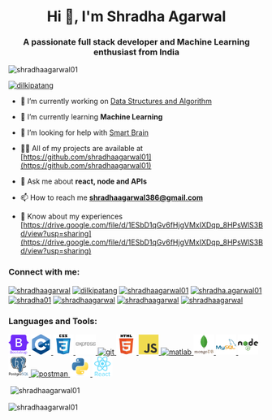 <h1 align="center">Hi 👋, I'm Shradha Agarwal</h1>
<h3 align="center">A passionate full stack developer and Machine Learning enthusiast from India</h3>

<p align="left"> <img src="https://komarev.com/ghpvc/?username=shradhaagarwal01&label=Profile%20views&color=0e75b6&style=flat" alt="shradhaagarwal01" /> </p>

<p align="left"> <a href="https://twitter.com/dilkipatang" target="blank"><img src="https://img.shields.io/twitter/follow/dilkipatang?logo=twitter&style=for-the-badge" alt="dilkipatang" /></a> </p>

- 🔭 I’m currently working on [Data Structures and Algorithm](https://github.com/shradhaagarwal01/Data-Structures-and-Algorithm)

- 🌱 I’m currently learning **Machine Learning**

- 🤝 I’m looking for help with [Smart Brain](https://github.com/shradhaagarwal01/Smart-Brain)

- 👨‍💻 All of my projects are available at [https://github.com/shradhaagarwal01](https://github.com/shradhaagarwal01)

- 💬 Ask me about **react, node and APIs**

- 📫 How to reach me **shradhaagarwal386@gmail.com**

- 📄 Know about my experiences [https://drive.google.com/file/d/1ESbD1qGv6fHjgVMxIXDqp_8HPsWlS3Bd/view?usp=sharing](https://drive.google.com/file/d/1ESbD1qGv6fHjgVMxIXDqp_8HPsWlS3Bd/view?usp=sharing)

<h3 align="left">Connect with me:</h3>
<p align="left">
<a href="https://codepen.io/shradhaagarwal" target="blank"><img align="center" src="https://cdn.jsdelivr.net/npm/simple-icons@3.0.1/icons/codepen.svg" alt="shradhaagarwal" height="30" width="40" /></a>
<a href="https://twitter.com/dilkipatang" target="blank"><img align="center" src="https://cdn.jsdelivr.net/npm/simple-icons@3.0.1/icons/twitter.svg" alt="dilkipatang" height="30" width="40" /></a>
<a href="https://linkedin.com/in/shradhaagarwal01" target="blank"><img align="center" src="https://cdn.jsdelivr.net/npm/simple-icons@3.0.1/icons/linkedin.svg" alt="shradhaagarwal01" height="30" width="40" /></a>
<a href="https://instagram.com/shradha.agarwal01" target="blank"><img align="center" src="https://cdn.jsdelivr.net/npm/simple-icons@3.0.1/icons/instagram.svg" alt="shradha.agarwal01" height="30" width="40" /></a>
<a href="https://www.codechef.com/users/shradha01" target="blank"><img align="center" src="https://cdn.jsdelivr.net/npm/simple-icons@3.1.0/icons/codechef.svg" alt="shradha01" height="30" width="40" /></a>
<a href="https://www.hackerrank.com/shradhaagarwal" target="blank"><img align="center" src="https://cdn.jsdelivr.net/npm/simple-icons@3.0.1/icons/hackerrank.svg" alt="shradhaagarwal" height="30" width="40" /></a>
<a href="https://www.leetcode.com/shradhaagarwal" target="blank"><img align="center" src="https://cdn.jsdelivr.net/npm/simple-icons@3.0.1/icons/leetcode.svg" alt="shradhaagarwal" height="30" width="40" /></a>
<a href="https://auth.geeksforgeeks.org/user/shradhaagarwal" target="blank"><img align="center" src="https://cdn.jsdelivr.net/npm/simple-icons@3.0.1/icons/geeksforgeeks.svg" alt="shradhaagarwal" height="30" width="40" /></a>
</p>

<h3 align="left">Languages and Tools:</h3>
<p align="left"> <a href="https://getbootstrap.com" target="_blank"> <img src="https://raw.githubusercontent.com/devicons/devicon/master/icons/bootstrap/bootstrap-plain-wordmark.svg" alt="bootstrap" width="40" height="40"/> </a> <a href="https://www.w3schools.com/cpp/" target="_blank"> <img src="https://raw.githubusercontent.com/devicons/devicon/master/icons/cplusplus/cplusplus-original.svg" alt="cplusplus" width="40" height="40"/> </a> <a href="https://www.w3schools.com/css/" target="_blank"> <img src="https://raw.githubusercontent.com/devicons/devicon/master/icons/css3/css3-original-wordmark.svg" alt="css3" width="40" height="40"/> </a> <a href="https://expressjs.com" target="_blank"> <img src="https://raw.githubusercontent.com/devicons/devicon/master/icons/express/express-original-wordmark.svg" alt="express" width="40" height="40"/> </a> <a href="https://git-scm.com/" target="_blank"> <img src="https://www.vectorlogo.zone/logos/git-scm/git-scm-icon.svg" alt="git" width="40" height="40"/> </a> <a href="https://www.w3.org/html/" target="_blank"> <img src="https://raw.githubusercontent.com/devicons/devicon/master/icons/html5/html5-original-wordmark.svg" alt="html5" width="40" height="40"/> </a> <a href="https://developer.mozilla.org/en-US/docs/Web/JavaScript" target="_blank"> <img src="https://raw.githubusercontent.com/devicons/devicon/master/icons/javascript/javascript-original.svg" alt="javascript" width="40" height="40"/> </a> <a href="https://www.mathworks.com/" target="_blank"> <img src="https://raw.githubusercontent.com/simple-icons/simple-icons/master/icons/mathworks.svg" alt="matlab" width="40" height="40"/> </a> <a href="https://www.mongodb.com/" target="_blank"> <img src="https://raw.githubusercontent.com/devicons/devicon/master/icons/mongodb/mongodb-original-wordmark.svg" alt="mongodb" width="40" height="40"/> </a> <a href="https://www.mysql.com/" target="_blank"> <img src="https://raw.githubusercontent.com/devicons/devicon/master/icons/mysql/mysql-original-wordmark.svg" alt="mysql" width="40" height="40"/> </a> <a href="https://nodejs.org" target="_blank"> <img src="https://raw.githubusercontent.com/devicons/devicon/master/icons/nodejs/nodejs-original-wordmark.svg" alt="nodejs" width="40" height="40"/> </a> <a href="https://www.postgresql.org" target="_blank"> <img src="https://raw.githubusercontent.com/devicons/devicon/master/icons/postgresql/postgresql-original-wordmark.svg" alt="postgresql" width="40" height="40"/> </a> <a href="https://postman.com" target="_blank"> <img src="https://www.vectorlogo.zone/logos/getpostman/getpostman-icon.svg" alt="postman" width="40" height="40"/> </a> <a href="https://www.python.org" target="_blank"> <img src="https://raw.githubusercontent.com/devicons/devicon/master/icons/python/python-original.svg" alt="python" width="40" height="40"/> </a> <a href="https://reactjs.org/" target="_blank"> <img src="https://raw.githubusercontent.com/devicons/devicon/master/icons/react/react-original-wordmark.svg" alt="react" width="40" height="40"/> </a> </p>

<p>&nbsp;<img align="center" src="https://github-readme-stats.vercel.app/api?username=shradhaagarwal01&show_icons=true&locale=en" alt="shradhaagarwal01" /></p>

<p><img align="center" src="https://github-readme-streak-stats.herokuapp.com/?user=shradhaagarwal01&" alt="shradhaagarwal01" /></p>
